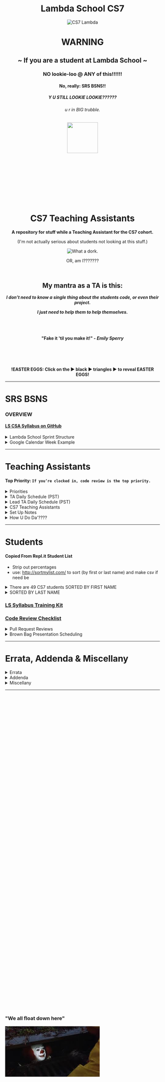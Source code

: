 <div align="center">
  <h1>Lambda School CS7</h1>
  <img src="https://raw.githubusercontent.com/mixelpixel/LambdaSchoolTA/master/art/cs7lambda.png" alt="CS7 Lambda" height="200px" width="200px">
  <h1><b>WARNING</b></h1>
  <h2>~ If you are a student at Lambda School ~</h2>
  <h3>NO lookie-loo @ ANY of this!!!!!!</h3>
  <h4>No, really: SRS BSNS!!</h4>
  <h5>Y U STILL LOOKIE LOOKIE??????</h5>
  <h6>u r in BIG trubble.</h6>
  <img src="https://orig00.deviantart.net/d0b8/f/2015/167/8/5/blue_lambda_as_hecu_marine_by_hanif1807-d8xkuq4.png" height="100px" width="100px">
  <br><br><br><br><br><br><br><br><br><br>
  <h1>CS7 Teaching Assistants</h1>
  <p><b>A repository for stuff while a Teaching Assistant for the CS7 cohort.</b></p>
  <p>(I'm not actually serious about students not looking at this stuff.)</p>
  <img src="https://raw.githubusercontent.com/mixelpixel/LambdaSchoolTA/master/art/what-a-dork.jpg" alt="What a dork.">
  <p>OR, am I???????</p>
  <br>
  <h2>My mantra as a TA is this:</h2>
  <p><i><b>I don’t need to know a single thing about the students code, or even their project.</b></i></p>
  <p><i><b>I just need to help them to help themselves.</b></i></p>
  <br><br>
  <h4>"Fake it 'til you make it!" - <i>Emily Sperry</i></h4>
  <br><br><br>
  <p><b>!EASTER EGGS: Click on the ▶︎ black ▶︎ triangles ▶︎ to reveal EASTER EGGS!</b></p>
</div>

***

# SRS BSNS
### OVERVIEW
#### [LS CSA Syllabus on GitHub](https://github.com/LambdaSchool/LambdaCSA-Syllabus)

<details><summary>Lambda School Sprint Structure</summary><p>

- [Lambda School Sprint Structure](https://docs.google.com/spreadsheets/d/1m83sq7Td5jpJ0XQUTwN7dJKhBHvIUppyHGIQ58pVQl4/edit?usp=sharing)

![Lambda School Sprint Structure](art/weeklySchedule.png)

</p></details>

<details><summary>Google Calendar Week Example</summary><p>

- The CS7 Calendar is available on Google Calendars per invite.

![CS& Google Calendar](art/google-calendar.png)

</p></details>

***

# Teaching Assistants
#### Top Priority: `If you’re clocked in, code review is the top priority.`

<details><summary>Priorities</summary><p>

- [Student per TA](https://docs.google.com/spreadsheets/d/1U7f93fjcB02d33--bMgC1-eEEyXrw_eH55duABnnurY/edit#gid=0)

> When possible (which should be almost always…), code reviews should be done during instruction in the morning.
> Emphasis is on the current PR’s, not the past ones.
> Then the queue of questions should be covered in the afternoon.

##### Also, as for the queue, I have been doing this:
1. if there are questions I can address quickly, then I do so in writing.
  - Am trying to fight the urge to jump into a chat (even though it is often easier to verbally explain things).
2. When given questions in DM’s, I’m in the habit of asking that the question be posted in help channels prior to answering. Also, good to confirm that the student with the question is _PAIR PROGRAMMING_ and that their _PULL REQUEST_ reflects the current state of their project.

##### `Code reviews are literally the most important part of your job.`
> The afternoon questions are great, but in-depth code reviews have more impact.

</p></details>

<details><summary>TA Daily Schedule (PST)</summary><p>

#### DAILY@9:15am PST CS7 TA Stand Up Meeting (5 - 10 minutes)

## Monday through Thursday: Projects & Code Challenges

| # | Time (PST) | Activity |
|:---|:---|:---|
| 1.  | 8         | `/jibble in` |
| 2.  | 805 - 820 | CS7 TA standup meeting |
| 3.  | 820 - 9   | Code challenge help, lecture@845-9 |
| 5.  | 9   - 11  | 1) GitHub PR code reviews 2) #cs7_help |
| 6.  | 11        | `/jibble out` |
| 7.  | 11  - 12  | LUNCH |
| 8.  | 12        | `jibble in` |
| 9.  | 12  - 5   | 1) GitHub PR code reviews 2) #cs7_help 3) Zoom <a href="https://youtu.be/-P67b07z7Qw">Breakout</a> rooms, Q&A lecture help |
| 10. | 5         | `jibble out` |

## Friday: Sprint Challenges

| # | Time (PST) | Activity |
|:---|:---|:---|
| 1.  | 8         | `/jibble in` |
| 2.  | 805 - 820 | CS7 TA standup meeting |
| 3.  | 820 - 11  | 1) GitHub PR code reviews 2) #cs7_help |
| 4.  | 11        | `/jibble out` |
| 5.  | 11  - 12  | LUNCH |
| 6.  | 12        | `jibble in` |
| 7.  | 12  - 5   | 1) GitHub PR code reviews 2) #cs7_help 3) Zoom <a href="https://youtu.be/-P67b07z7Qw">Breakout</a> rooms |
| 8.  | 5         | `jibble out` |

## Afternoon TA assistance

| # | Time (PST) | Activity |
|:---|:---|:---|
| 1.  | 12 - 5 | 1) GitHub PR code reviews 2) #cs7_help 3) Zoom <a href="https://youtu.be/-P67b07z7Qw">Breakout</a> rooms, Q&A lecture help |

</p></details>

<details><summary>Lead TA Daily Schedule (PST)</summary><p>

#### DAILY@9:15am PST CS7 TA Stand Up Meeting (5 - 10 minutes)
##### In alphabetical order, ask all the TA's
1. What did you work on yesterday?
2. What are you working on today?
3. What is causing you to get stuck?

#### DAILY@9:05am PST  [Lead TA Stand Up Meeting](https://zoom.us/j/4558930151)

## Monday through Thursday: Projects & Code Challenges

| # | Time (PST) | Activity |
|:---|:---|:---|
| 1.  | 450p day before or 750a | Schedule Code Challenge |
| 2.  | 8         | `/jibble in` |
| 3.  | 805 - 820 | CS7 TA standup |
| 4.  | 820 - 845 | Code challenge help |
| 5.  | 845 - 9   | LECTURE: code challenge review |
| 6.  | 905 - ... | Lead TAs mtg: https://zoom.us/j/4558930151 |
| 7.  | ... - 11  | 1) GitHub PR code reviews 2) #cs7_help 3) Attendance 4) Watchlist |
| 8.  | 11        | `/jibble out` |
| 9.  | 11  - 12  | LUNCH |
| 10. | 12        | `jibble in` |
| 11. | 12  - 5   | 1) GitHub PR code reviews 2) #cs7_help 3) Zoom <a href="https://youtu.be/-P67b07z7Qw">Breakout</a> rooms, Q&A lecture help |
| 12. | 5         | `jibble out` |

## Friday: Sprint Challenges

| # | Time (PST) | Activity |
|:---|:---|:---|
| 1.  | 8         | `/jibble in` |
| 2.  | 805 - 820 | CS7 TA standup |
| 3.  | 820 - 915 | 1) GitHub PR code reviews 2) #cs7_help |
| 4.  | 905 - ... | Lead TAs mtg: https://zoom.us/j/4558930151 |
| 5.  | ... - 11  | 1) GitHub PR code reviews 2) #cs7_help 3) Attendance 4) Watchlist |
| 6.  | 11        | `/jibble out` |
| 7.  | 11  - 12  | LUNCH |
| 8.  | 12        | `jibble in` |
| 9.  | 12  - 5   | 1) GitHub PR code reviews 2) #cs7_help 3) Zoom <a href="https://youtu.be/-P67b07z7Qw">Breakout</a> rooms |
| 10. | 5         | `jibble out` |

</p></details>

<details><summary>CS7 Teaching Assistants</summary><p>

### CS7 TA's
| # | Name | Location | TimeZone | OS | Text Editor |
|---|:---|:---|:---|:---|:---|
| 1. | Manisha LaL               | (Chicago, IL) | CST | macOS | VSC |
| 2. | Wesley "Pine Cone" Harvey | (Vancouver, BC) | PST | macOS | Emacs |
| 3. | Satish Vattikuti          | (Toledo, OH) | EST | win10 | VSC |
| 4. | Patrick Kennedy           | (Madison, NH) | EST | macOS, win10, Ubuntu | Atom, VSC, Vim, Sublime, Notepad++ |
| 5. | Tyge Johnson              | (Salt Lake City, UT) | MST | macOS | Atom |
| 6. | Matt Jackson              | ??? | PST | macOS | VSC, VIM |
| 7. | Dylan Scheidt             | ??? | EST | macOS | VSC |
| 8. | Ryan Lowe                 | ??? | EST | Ubuntu | VSC |

<img src="https://raw.githubusercontent.com/mixelpixel/LambdaSchoolTA/master/art/TAbyTimezones.jpeg" alt="TA Time Zones" width="300">

### CS7 TA Schedules (PST)
1. Manisha M-F 8-11 LUNCH 12-5
2. Tyge Johnson: M-F 8-11 LUNCH 12-5
3. Patrick: M-F 8-11 LUNCH 12-5
4. Matt Jackson: M-F 8-11 LUNCH 1-5
4. Ryan Lowe: M-F 8-11 LUNCH 12-4
4. Dylan Scheidt: M-F 8-11 LUNCH 1-5
4. Wesley: M-F 8-9, 1-4 _(5-9 w/CS1PT)_
5. Satish is Part Time: 20hrs total
  - M Tu W Th F: 8AM - 9AM
  - M    W    F: NOON - 5PM
  - week4: M (12-5) . Tuesday(8-10). Wednesday (8-9, 12-5). Thursday(8-9). Friday(8-9, 12-5).
  - week5: M (12-5) . Tuesday(8-10). Wednesday (8-9, 12-5). Thursday(8-9). Friday(8-9, 12-5).

</p></details>

<details><summary>Set Up Notes</summary><p>

### Setting up new Lead TAs
1) CS# on Piazza - Tai
2) CS# on Repl.it - Kevin
3) Zoom logins (one for lead, one for CS# TA’s) - Tai
4) YouTube: Lambda School account access - Caleb
5) Airtable access for Attendance and the Watchlist - Caleb
    FORMS:
    Submitting issues to the Watchlist: https://airtable.com/shrgF26kb3wrdEpGr?prefill_Status=New
    Equipment Request: https://airtable.com/shrEHS8dPFyhcYBMI
    General Feedback: https://airtable.com/shrdcxEM3ORh4DpJ9
    Weekly Feedback: https://airtable.com/shrauv6kJhXYab0q2
    Lesson Feedback: https://airtable.com/shreRpwjZj16E9KDF
6) CS# Google calendar - Jocelyn
7) `jibble`
8) `/question` & `/queue`

### Posting Links on Piazza
- `Manage Class` tab to add students and instructors
- `New Post` - add week# tag for letures; & the code challenges week# & coding_challenge tags for code challenges
- NOTE: Just pasting the YouTube link WON'T necessarily result in an HTML link - it'll just be text. Piazza will make the URL hypertext, but only if you add a space after it (so their text editor evluates the link).
- MUCH more useful to students: EMBEDDED YouTube content!

<div align="center">
<img src="https://raw.githubusercontent.com/mixelpixel/LambdaSchoolTA/master/art/piazza/embed.png" alt="select 'Insert'" height="100">
<br>
<img src="https://raw.githubusercontent.com/mixelpixel/LambdaSchoolTA/master/art/piazza/piazzaEmbedYouTube.gif" alt="How to embed YouTube links on Piazza" height="338" width="600">
</div>

<details><summary>Less awesome ways to post YouTube links on Piazza</summary><p>

#### Just pasting a URL does NOT make a link:

<img src="https://raw.githubusercontent.com/mixelpixel/LambdaSchoolTA/master/art/piazza/text.png" alt="bOrInG!!!" height="100">

#### A couple extra steps to make it a link:

<img src="https://raw.githubusercontent.com/mixelpixel/LambdaSchoolTA/master/art/piazza/link1.png" alt="click" height="100">

<img src="https://raw.githubusercontent.com/mixelpixel/LambdaSchoolTA/master/art/piazza/link2.png" alt="paste" height="100">

<img src="https://raw.githubusercontent.com/mixelpixel/LambdaSchoolTA/master/art/piazza/link3.png" alt="so very (barely) helpful" height="100">

<img src="https://raw.githubusercontent.com/mixelpixel/LambdaSchoolTA/master/art/piazza/link4.png" alt="bOrInG!!!" height="100">

#### [So, yeah, for all the work, embedding the content is easier and more effective!](#posting-links-on-piazza)

***

</p></details>

### Repl.it review
- use it to monitor students progress with CC's.
- If they aren't completing them, check in.
- If they aren't even submitting them, show them how and remind them to submit them.
- Export CSV to analyze performance

### Setting up [repl.it](https://repl.it/teacher) code challenges
Per Emily:
1. Log into repl.it - you should see the classrooms
2. When you click on CS7's classroom there should be 3 tabs: published, scheduled, and drafts.
3. Under drafts, find the code challenge and click on it.
4. On it's main page on the top right you can schedule it.
5. Select tomorrow and set the time to 7:59 AM (I do 8, but I'm a rebel)
6. You can always go back to the scheduled version, click to open it up and you'll have options to edit the tests etc. If you scroll all the way to the bottom, there's a link to the model solution. That's the one the students will see after submission, and the one you can share if you don't want to write one.

### Setting up BrownBags
Per Emily:
1. So right now I'm scheduling them a week at a time. I contact students individually and occasionally ask for volunteers in the channels. When I get a volunteer I add them to the calendar. The next two weeks are reserved for Sean and Caleb.
2. The reason I do a week in advance is because sometimes we have to reschedule to make room for guests, and it makes it easier to just move the students back one week as opposed to scheduling them all out three months and having to figure out where to put them
3. They're 20 minutes long, we aim for 3 per Friday

### Slack `/jibble` timeclock
- In the jibble App channel, use `in` and `out`, see also: `help`
- https://app.jibble.io/ to access your time sheet and edit times if need be.
- http://help.jibble.io/timesheets/how-can-i-add-or-edit-time-manually

### Attendance on Airtable
- if a student hasn't been noted as being in attendance for 2 days, send a DM:
```
Hi {student},
Just checking in. {introduction if need be}. We may have simply missed you while we were taking attendance, but I’m writing to check in to make sure you have what you need for the course and are able to stay current with the coursework. Please let me know if you’re here and if there’s anything I can do to help.
```

### 1099
- https://www.irs.gov/businesses/small-businesses-self-employed/independent-contractor-self-employed-or-employee

</p></details>

<details><summary>How U Do Da'????</summary><p>

### HOW TO get updates from Lambda School’s repositories with `git pull upstream master`:

To display your remote aliases and the associated URL:
```bash
$ git remote -v
```

If you forked the Lambda School repository and cloned _your_ fork, then `origin` should be set to _your_ GitHub repository. The name `origin` is just a convention for signifying the GitHub repository which corresponds with your local Git repository.

If you do not have a remote alias set to Lambda School’s GitHub repository, you can add an _alias_ for the remote unique resource locater specifying Lambda School’s GitHub repository. To do that, the `git` command uses this syntax: `git remote add upstream {URL}`. For example:

```bash
$ git remote add upstream https://github.com/LambdaSchool/Responsive-Web-Design.git
```

...then confirm that the alias is set with:
```bash
$ git remote -v
```

...then you can:
```bash
$ git pull upstream master
```

...to pull in the updates from Lambda School’s GitHub repository to your local Git repository.

Also, when you pull in new stuff from Lambda School’s GitHub repo, your local Git repository will want a commit message to log the update. The VIM or NANO text editors may pop up at you expecting you to know how to use them.

VIM is a “mode based” text editor. When you encounter it in git
1) press `i` to enter “Insert” mode (may launch in Insert mode - look to the bottom left of the console display, does it say`— INSERT --`?
2) type your commit message
3) press `ESC` to enter the “command mode”
4) type `:wq: to “W”rite and “Q”uit
5) you should be back in your regular console.
6) type `git log` to confirm the commit message (press `q` to get back to your regular console)

If you are set up with the NANO text editor, `ctrl-o` is the save command. Type your commit msg, the use `ctrl-o`. At the bottom of the NANO text editor, you should see a list of command options.

To set Git’s default editor to your preference of VIM or NANO:

```bash
$ git config --global core.editor vim
```

...maybe you might need quotes around “vim”:
```bash
$ git config --global core.editor "vim"
```

or
```bash
$ git config --global core.editor "nano"
```

and there are ways to associate a text editor (Atom, Sublime) with Git: https://help.github.com/articles/associating-text-editors-with-git/

I have not tried this, but I am told that to set VSC as the default text editor, this command _should_ do it:
```bash
git config --global core.editor "/Applications/Visual\ Studio\ Code.app/Contents/Resources/app/bin/code"
```

### Remove committed content that's been pushed to GitHub
So, you say you’ve _*already*_ pushed your ENTIRE `node_modules` folder up to GitHub, eh?
1) add ‘node_modules’ to .gitignore file
2) `$ git rm -r --cached node_modules`
3) `$ git commit -m 'Remove the now ignored directory node_modules'`
4) `$ git push origin master`

### git TIME TRAVEL
If you want to go “back in time” to a previous commit, copy something, return to your current commit and use the old code: https://stackoverflow.com/a/4114122/5225057
> If you want to temporarily go back to it, fool around, then come back to where you are, all you have to do is check out the desired commit:
```
git checkout <first 7 or 10 letters in the git commit ID>
```
> To go back to where you were, just check out the branch you were on again.
i.e. `git checkout master`

For example, use `git log` to see your commit history, find the commit you want to make current, copy it’s commit ID, then use `git checkout <commit ID>` to make a temporary branch from the commit. Use `git branch -a` to list the branch and note the star next to the “current” branch. In your text editor, you should see the changes have reverted to the old commit. Copy what you need. Then switch back to the master branch with `git checkout master`. In your text editor, you should see that the files are back to where you left off. `git branch -a` will report that you are on “master again” and the temp branch is gone. `git log` will also confirm that your latest commit is the current one. You can now paste the code you copied out of the old commit into your current work :slightly_smiling_face:

### Slack
#### `/polly` polls
- oh, it's a thing now with [a web interface](https://app.polly.ai/authoring)... templates... all that.
#### `/remind`ers
- `/remind` e.g. `/remind #cs7_staff @channel 805aPST - CS7 TAs Stand Up mtg: https://zoom.us/j/373539169 every weekday at 11:05am` (see Zoom prefs to make a regular meeting URL)

### Chat
1. Slack chat supports mouse sharing and screen drawing
2. Zoom

### Screen recording
1. Zoom
2. Linux: http://www.maartenbaert.be/simplescreenrecorder/ (pic and sound)
3. macOS: QuickTime Player does screen captures. To record sound, I installed [SoundFlower](https://rogueamoeba.com/freebies/soundflower/) (Got to the GitHub link)
4. Windows: ???
5. Ever need to quickly concatenate two Zoom meeting mp4's? …Like in _30_ seconds?? Can haz FFMPEG???
```console
$ ffmpeg -i PART1.mp4 -c copy -bsf:v h264_mp4toannexb -f mpegts temp1.ts
$ ffmpeg -i PART2.mp4 -c copy -bsf:v h264_mp4toannexb -f mpegts temp2.ts
$ ffmpeg -i "concat:temp1.ts|temp2.ts" -c copy -bsf:a aac_adtstoasc OUTPUT.mp4
```

  - you'll need this on macOS: `brew install ffmpeg`
  - for other OS's: https://trac.ffmpeg.org/wiki/CompilationGuide
  - or just start here: https://ffmpeg.org/

6. ScreenFlow - Caleb has paid version to render w/o watermark
  - an example using Cursor enlargement, click radar, and displaying modifier keystrokes (e.g. `⌘ + v` for `paste`):

![How to upload an embedded YouTube link](art/piazza/piazzaEmbedYouTube.gif)

7. Convert .mp4 to .gif: https://ezgif.com/video-to-gif
8. https://gifox.io

### Markdown Preview
#### GitHub Flavored Markdown (GFM)
- Manual: https://github.github.com/gfm/
- CheatSheet: https://github.com/adam-p/markdown-here/wiki/Markdown-Cheatsheet

#### How to get Markdown previews in text editors (for example in ANSWER.md or ReadMe.md files):
- Markdown Preview in Atom: https://flight-manual.atom.io/using-atom/sections/writing-in-atom/#previews
- Markdown Preview in VSC: https://code.visualstudio.com/docs/languages/markdown#_markdown-preview
- You can also edit the markdown text file, commit the changes, push it to GitHub and view the file online in the browser

#### Wanna know how to make these expandable sections in markdown?
1. Click on this [README.md file](README.md), then
2. click the `edit` icon:

![Look, a pencil!](art/look-a-pencil.png)

3. wrap a section in this HTML:
```html
<details><summary>Displayed Text</summary><p>

Nested text/markdown

</p></details>
```

4. make it like this if you want the html collapsable in your text editor:
```html
<details>
  <summary>Displayed Text</summary><p>

  Nested text/markdown

  </p>
</details>
```

</p></details>

***

# Students

#### Copied From Repl.it Student List
- Strip out percentages
- use: http://sortmylist.com/ to sort (by first or last name) and make csv if need be

<details><summary>There are 49 CS7 students SORTED BY FIRST NAME </summary><p>

1. Aaron Burk
2. Amanda Phillips
3. Anthony Catalfo
4. Ashlei Jones
5. Boeun Kim
6. Charlie Sparks
7. Christopher Beards
8. Cliff Kang
9. Cody Windeknecht
10. Daniel Abbott
11. Daniel Lara
12. Dani Tacheny
13. David Loveday
14. David Soudry
15. Devin Baldwin
16. Dixie Korley
17. Eileen Eddy
18. Eric Hechavarria
19. German Go
20. Giraud Julemis
21. Glenn-David Daniel
22. Igor Yermak
23. John Spraul
24. Jon Anderson
25. Jonathan Brunt
26. Jonathan Bry
27. Kevin Chan
28. Lo Saephan
29. Maximo Delarosa
30. Michael Marshalkovich
31. Mike Streltsoff
32. Nathan Flood
33. Nathaniel Flory
34. Nikhil Kamineni
35. Peter Gray
36. Punit Rawal
37. Richard Reis
38. Ronelle Lawson
39. Ronnie Miksch
40. Roy Tan
41. Russell Bates
42. Russell Stinson
43. Sagdi Formanov
44. Sergey Nam
45. Shobana Ramesh
46. Steven Magadan
47. Tiffany Robbins
48. Tommy Coleman
49. Tyson Williams

</p></details>

<details><summary>SORTED BY LAST NAME</summary><p>

Daniel Abbott
Jon Anderson
Devin Baldwin
Russell Bates
Christopher Beards
Jonathan Brunt
Jonathan Bry
Aaron Burk
Anthony Catalfo
Kevin Chan
Tommy Coleman
Glenn-David Daniel
Maximo Delarosa
Eileen Eddy
Nathan Flood
Nathaniel Flory
Sagdi Formanov
German Go
Peter Gray
Eric Hechavarria
Ashlei Jones
Giraud Julemis
Nikhil Kamineni
Cliff Kang
Boeun Kim
Dixie Korley
Daniel Lara
Ronelle Lawson
David Loveday
Steven Magadan
Michael Marshalkovich
Ronnie Miksch
Sergey Nam
Amanda Phillips
Shobana Ramesh
Punit Rawal
Richard Reis
Tiffany Robbins
Lo Saephan
David Soudryy"
Charlie Sparks
John Spraul
Russell Stinson
Mike Streltsoff
Dani Tacheny
Roy Tan
Tyson Williams
Cody Windeknecht
Igor Yermak

</p></details>

### [LS Syllabus Training Kit](http://ls-training-kit.netlify.com/cs-master)
### [Code Review Checklist](https://github.com/LambdaSchool/Code-Review-Checklist)

<details><summary>Pull Request Reviews</summary><p>

### DOM-JavaScript-mini
- [Steve's Student Success Tracker](https://docs.google.com/spreadsheets/d/1OCF6om9bFTAbM_pWshCbV5KoOldfhxiaVjESO06oFGk/edit#gid=854893660)

- [Example early comments - examine web page, encourage good git and GitHub practice](https://github.com/LambdaSchool/DOM-JavaScript-mini/pull/60)
```
Looks great - buttons work, layout's on point.
I opened the page in Chrome, Firefox, Safari & Opera and the buttons all worked.
Page layout looked good while resizing the browser.
No console warnings in the Chrome Dev Tools, well done!

Suggestion for GitHub Pull Requests and commits:
- Get in the habit of committing more often!
- Commit messages can be a valuable resource, and also help your focus on each step of the software development process.
- While things like `tried` and `done` might be _true_, they don't really describe the state of the project as you were developing it.
- Commit msgs don't have to be long, but often and succinct is good practice. The first fifty characters can be the whole commit message, but they can also be the title if you put a line in between the title and a longer explanatory description.
- The command `git log` will show you the history of your project (`space` to page through the longer histories. `q` will get you out of the history display). I try (and often fail) to get my commit message titles to tell the _story_ of my project development.

As for PRs - it's helpful for TAs/Instructors if you put _your name_ as the title of the PR.
Also, you can open a PR as soon as you fork and clone a repo.
As you push commits to your repo, they'll get added to the PR.
That way your work is available to us as you develop your project :)
For example, start a PR title with "**Student NAME: w.i.p.**"
Then when you are done, you can edit the title to read, "**Student NAME: done √**"
Will also be useful when pair programming to put both peeps names in the title.

Great job!
```

</p></details>

<details><summary>Brown Bag Presentation Scheduling</summary><p>

### Interested
1. Aaron Burk: soft skills / people skills, request 1/26

</p></details>

***

# Errata, Addenda & Miscellany

<details><summary>Errata</summary><p>

1. [LS CSA Syllabus on GitHub](https://github.com/LambdaSchool/LambdaCSA-Syllabus)
  - out of sync with cs7
2. List of students accuracy? Currently gleaned from the repl.it list of students who've completed assignments.
3. List of Labs/Sprints released to students?
  - For operational understanding of their knowledge base.
  - And for Pull Request code reviews

</p></details>

<details><summary>Addenda</summary><p>

1. Complete list of relevant LINKS released to class as supplemental/prepatory material.
2. Deploy [arc_hive](https://youtu.be/uxIYIhiGMcE) to LS?
3. Deploy Hackathon2018 Docker env project/sprint set up:
```
Hey Dan, did you watch any of the Hackathon 2018 demos?

There was a group that built an tool for LS students which - across platforms - could be configured to get students the tools they need for projects with minimal setup. If you have ~5-10 minutes to watch the demo, this link is cued up to their presentation: https://youtu.be/Kn3PX0QEK1U?t=28m53s

> There would be a docker file for each lesson; each student would install a docker at the beginning, which would include all dependencies and lesson files, and each student could grab their own personal editor; there would literally be no setup time; the lesson could be started immediately.

I’m thinking this could be useful in Precourse as well? Curious to know what you think - thanks!
```

</p></details>

<details><summary>Miscellany</summary><p>

1. Helping Dan Frehner with https://github.com/mixelpixel/Getting-Started
2. 1/2 hour demo video on GitHub.
  - Watch [Pre-Course - Git Fu](https://youtu.be/ZihgMcrHOF4).
  - Review https://github.com/LambdaSchool/Precourse/tree/master/Lesson1-Git
3. Implement Arc Hive into LS?
4. Hackathon2018 Docker project?
5. vidpresso???

</p></details>

***
<br><br><br><br><br><br><br><br><br><br><br><br><br><br><br><br><br><br><br><br>
<br><br><br><br><br><br><br><br><br><br><br><br><br><br><br><br><br><br><br><br>
<br><br><br><br><br><br><br><br><br><br><br><br><br><br><br><br><br><br><br><br>
### "We all float down here"
![We all float down here](/art/pennywise.jpeg)
<br><br><br><br><br><br><br><br><br><br><br><br><br><br><br><br><br><br><br><br>
<br><br><br><br><br><br><br><br><br><br><br><br><br><br><br><br><br><br><br><br>
<br><br><br><br><br><br><br><br><br><br><br><br><br><br><br><br><br><br><br><br>
### Balloon?
![Balloon?](/art/balloon.jpg)
